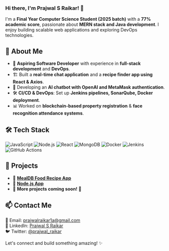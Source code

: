 ### Hi there, I'm Prajwal S Raikar! 👋

I'm a **Final Year Computer Science Student (2025 batch)** with a **77% academic score**, passionate about **MERN stack and Java development**. I enjoy building scalable web applications and exploring DevOps technologies.

## 🚀 About Me
- 💼 **Aspiring Software Developer** with experience in **full-stack development** and **DevOps**.
- 🏗️ Built a **real-time chat application** and a **recipe finder app using React & Axios**.
- 🤖 Developing an **AI chatbot with OpenAI and MetaMask authentication**.
- 🛠️ **CI/CD & DevOps**: Set up **Jenkins pipelines, SonarQube, Docker deployment**.
- 📊 Worked on **blockchain-based property registration** & **face recognition attendance systems**.

## 🛠️ Tech Stack
![JavaScript](https://img.shields.io/badge/JavaScript-F7DF1E?style=for-the-badge&logo=javascript&logoColor=black)
![Node.js](https://img.shields.io/badge/Node.js-339933?style=for-the-badge&logo=nodedotjs&logoColor=white)
![React](https://img.shields.io/badge/React-20232A?style=for-the-badge&logo=react&logoColor=61DAFB)
![MongoDB](https://img.shields.io/badge/MongoDB-47A248?style=for-the-badge&logo=mongodb&logoColor=white)
![Docker](https://img.shields.io/badge/Docker-2496ED?style=for-the-badge&logo=docker&logoColor=white)
![Jenkins](https://img.shields.io/badge/Jenkins-D24939?style=for-the-badge&logo=jenkins&logoColor=white)
![GitHub Actions](https://img.shields.io/badge/GitHub%20Actions-2088FF?style=for-the-badge&logo=github-actions&logoColor=white)

## 📌 Projects
- 🔗 [**MealDB Food Recipe App**](https://github.com/Prajwalraikar1/mealdb-food-recipe-app-with-axios)
- 🔗 [**Node.js App**](https://github.com/Prajwalraikar1/Node-App)
- 🔗 **More projects coming soon!** 🚀

## 📫 Contact Me
📧 Email: [prajwalraikar1a@gmail.com](mailto:prajwalraikar1a@gmail.com)  
🔗 LinkedIn: [Prajwal S Raikar](https://www.linkedin.com/in/prajwalraikar)  
🐦 Twitter: [@prajwal_raikar](https://twitter.com/prajwal_raikar)

Let's connect and build something amazing! ✨
